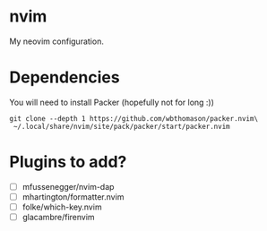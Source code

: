 # nvim
My neovim configuration.

# Dependencies

You will need to install Packer (hopefully not for long :))

```
git clone --depth 1 https://github.com/wbthomason/packer.nvim\
 ~/.local/share/nvim/site/pack/packer/start/packer.nvim
```

# Plugins to add?

- [ ] mfussenegger/nvim-dap
- [ ] mhartington/formatter.nvim
- [ ] folke/which-key.nvim
- [ ] glacambre/firenvim
